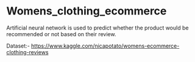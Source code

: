 # Womens_clothing_ecommerce
Artificial neural network is used to predict whether the product would be recommended or not based on their review.


Dataset:- https://www.kaggle.com/nicapotato/womens-ecommerce-clothing-reviews
